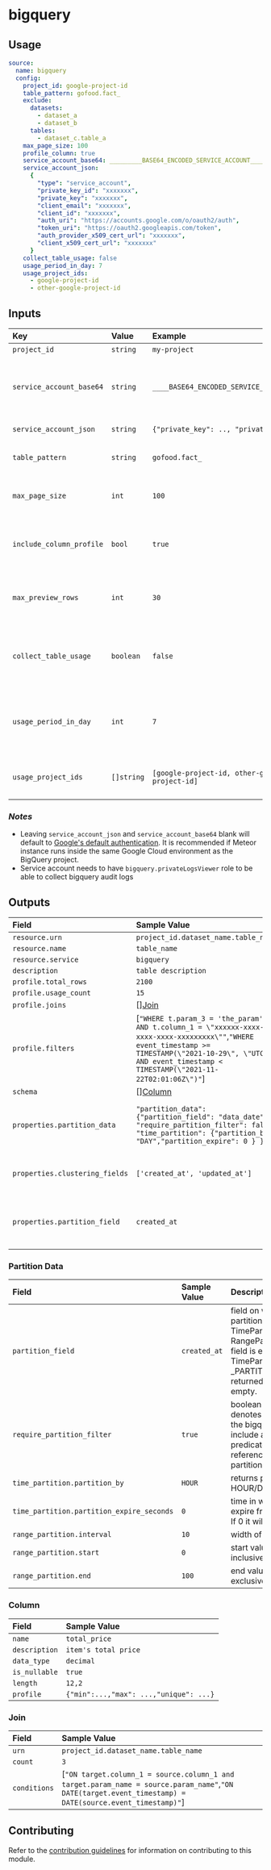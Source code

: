 # bigquery

## Usage

```yaml
source:
  name: bigquery
  config:
    project_id: google-project-id
    table_pattern: gofood.fact_
    exclude:
      datasets:
        - dataset_a
        - dataset_b
      tables:
        - dataset_c.table_a
    max_page_size: 100
    profile_column: true
    service_account_base64: _________BASE64_ENCODED_SERVICE_ACCOUNT_________________
    service_account_json:
      {
        "type": "service_account",
        "private_key_id": "xxxxxxx",
        "private_key": "xxxxxxx",
        "client_email": "xxxxxxx",
        "client_id": "xxxxxxx",
        "auth_uri": "https://accounts.google.com/o/oauth2/auth",
        "token_uri": "https://oauth2.googleapis.com/token",
        "auth_provider_x509_cert_url": "xxxxxxx",
        "client_x509_cert_url": "xxxxxxx"
      }
    collect_table_usage: false
    usage_period_in_day: 7
    usage_project_ids:
      - google-project-id
      - other-google-project-id
```

## Inputs

| Key | Value | Example | Description |    |
| :-- | :---- | :------ | :---------- | :-- |
| `project_id` | `string` | `my-project` | BigQuery Project ID | *required* |
| `service_account_base64` | `string` | `____BASE64_ENCODED_SERVICE_ACCOUNT____` | Service Account in base64 encoded string. Takes precedence over `service_account_json` value | *optional* |
| `service_account_json` | `string` | `{"private_key": .., "private_id": ...}` | Service Account in JSON string | *optional* |
| `table_pattern` | `string` | `gofood.fact_` | Regex pattern to filter which bigquery table to scan (whitelist) | *optional* |
| `max_page_size` | `int` | `100` | max page size hint used for fetching datasets/tables/rows from bigquery | *optional* |
| `include_column_profile` | `bool` | `true` | true if you want to profile the column value such min, max, med, avg, top, and freq | *optional* |
| `max_preview_rows` | `int` | `30` | max number of preview rows to fetch, `0` will skip preview fetching. Default to `30`. | *optional* |
| `collect_table_usage` | `boolean` | `false` | toggle feature to collect table usage, `true` will enable collecting table usage. Default to `false`. | *optional* |
| `usage_period_in_day` | `int` | `7` | collecting log from `(now - usage_period_in_day)` until `now`. only matter if `collect_table_usage` is true. Default to `7`. | *optional* |
| `usage_project_ids` | `[]string` | `[google-project-id, other-google-project-id]` | collecting log from defined GCP Project IDs. Default to BigQuery Project ID. | *optional* |

### *Notes*

- Leaving `service_account_json` and `service_account_base64` blank will default
  to [Google's default authentication][google-default-auth]. It is
  recommended if Meteor instance runs inside the same Google Cloud environment as the BigQuery project.
- Service account needs to have `bigquery.privateLogsViewer` role to be able to collect bigquery audit logs

## Outputs

| Field                          | Sample Value                                                                                                                                                                                                                                                                                                                                                                                | Description                                             |
|:-------------------------------|:--------------------------------------------------------------------------------------------------------------------------------------------------------------------------------------------------------------------------------------------------------------------------------------------------------------------------------------------------------------------------------------------|:--------------------------------------------------------|
| `resource.urn`                 | `project_id.dataset_name.table_name`                                                                                                                                                                                                                                                                                                                                                        |                                                         |
| `resource.name`                | `table_name`                                                                                                                                                                                                                                                                                                                                                                                |                                                         |
| `resource.service`             | `bigquery`                                                                                                                                                                                                                                                                                                                                                                                  |                                                         |
| `description`                  | `table description`                                                                                                                                                                                                                                                                                                                                                                         |                                                         |
| `profile.total_rows`           | `2100`                                                                                                                                                                                                                                                                                                                                                                                      |                                                         |
| `profile.usage_count`          | `15`                                                                                                                                                                                                                                                                                                                                                                                        |                                                         |
| `profile.joins`                | [][Join](#Join)                                                                                                                                                                                                                                                                                                                                                                             |                                                         |
| `profile.filters`              | [`"WHERE t.param_3 = 'the_param' AND t.column_1 = \"xxxxxx-xxxx-xxxx-xxxx-xxxxxxxxx\""`,`"WHERE event_timestamp >= TIMESTAMP(\"2021-10-29\", \"UTC\") AND event_timestamp < TIMESTAMP(\"2021-11-22T02:01:06Z\")"`]                                                                                                                                                                          |                                                         |
| `schema`                       | [][Column](#column)                                                                                                                                                                                                                                                                                                                                                                         |                                                         |
| `properties.partition_data`    | `"partition_data": {"partition_field": "data_date", "require_partition_filter": false, "time_partition": {"partition_by": "DAY","partition_expire": 0 } }`                                                                                                                                                                                                                                  | partition related data for time and range partitioning. |
| `properties.clustering_fields` | `['created_at', 'updated_at']`                                                                                                                                                                                                                                                                                                                                                              | list of fields on which the table is clustered          |
| `properties.partition_field`   | `created_at`                                                                                                                                                                                                                                                                                                                                                                                | returns the field on which table is time partitioned    |

### Partition Data

| Field                                     | Sample Value | Description                                                                                                                                                                                                                                                             |
|:------------------------------------------|:-------------|:------------------------------------------------------------------------------------------------------------------------------------------------------------------------------------------------------------------------------------------------------------------------|
| `partition_field`                         | `created_at` | field on which the table is partitioned either by TimePartitioning or RangePartitioning. In case field is empty for TimePartitioning _PARTITIONTIME is returned instead of empty.                                                                                       |
| `require_partition_filter`                | `true`       | boolean value which denotes if every query on the bigquery table must include at least one predicate that only references the partitioning column                                                                                                                       |
| `time_partition.partition_by`             | `HOUR`       | returns partition type HOUR/DAY/MONTH/YEAR                                                                                                                                                                                                                              |
| `time_partition.partition_expire_seconds` | `0`          | time in which data will expire from this partition. If 0 it will not expire.                                                                                                                                                                                            |
| `range_partition.interval`                | `10`         | width of a interval range                                                                                                                                                                                                                                               |
| `range_partition.start`                   | `0`          | start value for partition inclusive of this value                                                                                                                                                                                                                       |
| `range_partition.end`                     | `100`        | end value for partition exclusive of this value                                                                                                                                                                                                                         |


### Column

| Field         | Sample Value                           |
|:--------------|:---------------------------------------|
| `name`        | `total_price`                          |
| `description` | `item's total price`                   |
| `data_type`   | `decimal`                              |
| `is_nullable` | `true`                                 |
| `length`      | `12,2`                                 |
| `profile`     | `{"min":...,"max": ...,"unique": ...}` |

### Join

| Field        | Sample Value                                                                                                                                            |
|:-------------|:--------------------------------------------------------------------------------------------------------------------------------------------------------|
| `urn`        | `project_id.dataset_name.table_name`                                                                                                                    |
| `count`      | `3`                                                                                                                                                     |
| `conditions` | [`"ON target.column_1 = source.column_1 and target.param_name = source.param_name"`,`"ON DATE(target.event_timestamp) = DATE(source.event_timestamp)"`] |

## Contributing

Refer to the [contribution guidelines](../../../docs/docs/contribute/guide.md#adding-a-new-extractor) for information on 
contributing to this module.

[google-default-auth]: https://cloud.google.com/docs/authentication/production#automatically
